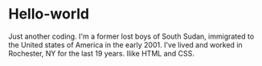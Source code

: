# Hello-world
Just another coding.
I'm a former lost boys of South Sudan, immigrated to the United states of America in the early 2001. I've lived and worked in Rochester, NY for the last 19 years. Ilike HTML and CSS.
